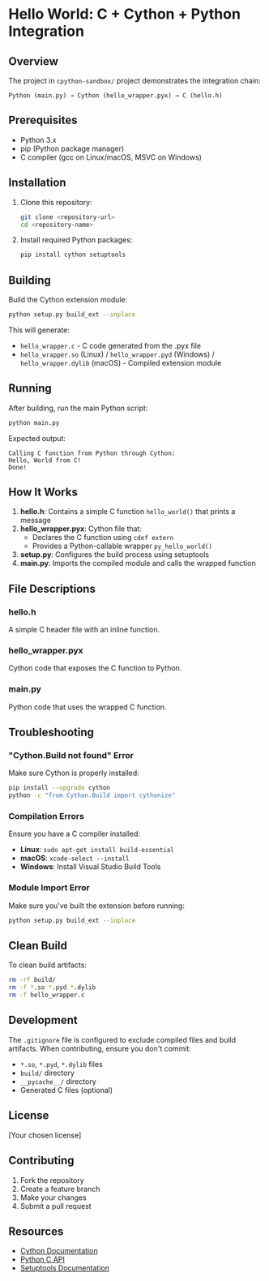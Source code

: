 # Hello World: C + Cython + Python Integration


## Overview

The project in `cpython-sandbox/` project demonstrates the integration chain:
```
Python (main.py) → Cython (hello_wrapper.pyx) → C (hello.h)
```
## Prerequisites

- Python 3.x
- pip (Python package manager)
- C compiler (gcc on Linux/macOS, MSVC on Windows)

## Installation

1. Clone this repository:
   ```bash
   git clone <repository-url>
   cd <repository-name>
   ```

2. Install required Python packages:
   ```bash
   pip install cython setuptools
   ```

## Building

Build the Cython extension module:

```bash
python setup.py build_ext --inplace
```

This will generate:
- `hello_wrapper.c` - C code generated from the .pyx file
- `hello_wrapper.so` (Linux) / `hello_wrapper.pyd` (Windows) / `hello_wrapper.dylib` (macOS) - Compiled extension module

## Running

After building, run the main Python script:

```bash
python main.py
```

Expected output:
```
Calling C function from Python through Cython:
Hello, World from C!
Done!
```

## How It Works

1. **hello.h**: Contains a simple C function `hello_world()` that prints a message
2. **hello_wrapper.pyx**: Cython file that:
   - Declares the C function using `cdef extern`
   - Provides a Python-callable wrapper `py_hello_world()`
3. **setup.py**: Configures the build process using setuptools
4. **main.py**: Imports the compiled module and calls the wrapped function

## File Descriptions

### hello.h
A simple C header file with an inline function.

### hello_wrapper.pyx
Cython code that exposes the C function to Python.

### main.py
Python code that uses the wrapped C function.

## Troubleshooting

### "Cython.Build not found" Error
Make sure Cython is properly installed:
```bash
pip install --upgrade cython
python -c "from Cython.Build import cythonize"
```

### Compilation Errors
Ensure you have a C compiler installed:
- **Linux**: `sudo apt-get install build-essential`
- **macOS**: `xcode-select --install`
- **Windows**: Install Visual Studio Build Tools

### Module Import Error
Make sure you've built the extension before running:
```bash
python setup.py build_ext --inplace
```

## Clean Build

To clean build artifacts:
```bash
rm -rf build/
rm -f *.so *.pyd *.dylib
rm -f hello_wrapper.c
```

## Development

The `.gitignore` file is configured to exclude compiled files and build artifacts. When contributing, ensure you don't commit:
- `*.so`, `*.pyd`, `*.dylib` files
- `build/` directory
- `__pycache__/` directory
- Generated C files (optional)

## License

[Your chosen license]

## Contributing

1. Fork the repository
2. Create a feature branch
3. Make your changes
4. Submit a pull request

## Resources

- [Cython Documentation](https://cython.readthedocs.io/)
- [Python C API](https://docs.python.org/3/c-api/)
- [Setuptools Documentation](https://setuptools.pypa.io/)